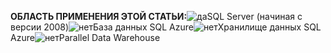 <Token>**ОБЛАСТЬ ПРИМЕНЕНИЯ ЭТОЙ СТАТЬИ:**![да](media/yes.png)SQL Server (начиная с версии 2008)![нет](media/no.png)База данных SQL Azure![нет](media/no.png)Хранилище данных SQL Azure![нет](media/no.png)Parallel Data Warehouse</Token>

